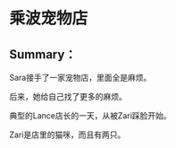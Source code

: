 # 乘波宠物店

## Summary：

Sara接手了一家宠物店，里面全是麻烦。

后来，她给自己找了更多的麻烦。



典型的Lance店长的一天，从被Zari踩脸开始。

Zari是店里的猫咪，而且有两只。

